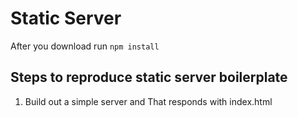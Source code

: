# Static Server

After you download run `npm install`

## Steps to reproduce static server boilerplate

1. Build out a simple server and That responds with index.html
